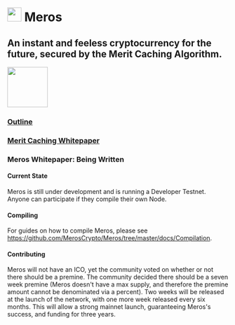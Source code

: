 # <img src="https://github.com/MerosCrypto/Meros/raw/master/logos/logo32.png" height="32px"/> Meros

## An instant and feeless cryptocurrency for the future, secured by the Merit Caching Algorithm.

<a href="https://discord.gg/nZmdWGA"><img src="https://discordapp.com/assets/e05ead6e6ebc08df9291738d0aa6986d.png" height=92 width=92/></a>

### [Outline](https://medium.com/@MerosCrypto/meros-cryptocurrency-d0df75e8170f)
### [Merit Caching Whitepaper](https://github.com/MerosCrypto/Merit-Caching)
### Meros Whitepaper: Being  Written

#### Current State
Meros is still under development and is running a Developer Testnet. Anyone can participate if they compile their own Node.

#### Compiling

For guides on how to compile Meros, please see https://github.com/MerosCrypto/Meros/tree/master/docs/Compilation.

#### Contributing

Meros will not have an ICO, yet the community voted on whether or not there should be a premine. The community decided there should be a seven week premine (Meros doesn't have a max supply, and therefore the premine amount cannot be denominated via a percent). Two weeks will be released at the launch of the network, with one more week released every six months. This will allow a strong mainnet launch, guaranteeing Meros's success, and funding for three years.
